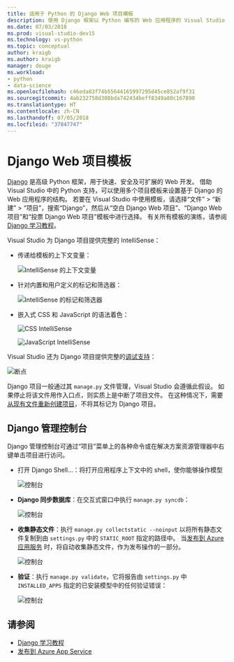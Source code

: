 ```yaml
---
title: 适用于 Python 的 Django Web 项目模板
description: 使用 Django 框架以 Python 编写的 Web 应用程序的 Visual Studio 模板概述。
ms.date: 07/03/2018
ms.prod: visual-studio-dev15
ms.technology: vs-python
ms.topic: conceptual
author: kraigb
ms.author: kraigb
manager: douge
ms.workload:
- python
- data-science
ms.openlocfilehash: c46eda83f74b55644165997295d45ce852af9f31
ms.sourcegitcommit: 4ab232758d308bda742434beff8349a80c167890
ms.translationtype: HT
ms.contentlocale: zh-CN
ms.lasthandoff: 07/05/2018
ms.locfileid: "37847747"
---
```

# <a name="django-web-project-template"></a>Django Web 项目模板

[Django](https://www.djangoproject.com/) 是高级 Python 框架，用于快速、安全及可扩展的 Web 开发。 借助 Visual Studio 中的 Python 支持，可以使用多个项目模板来设置基于 Django 的 Web 应用程序的结构。 若要在 Visual Studio 中使用模板，请选择“文件” > “新建” > “项目”，搜索“Django”，然后从“空白 Django Web 项目”、“Django Web 项目”和“投票 Django Web 项目”模板中进行选择。 有关所有模板的演练，请参阅 [Django 学习教程](learn-django-in-visual-studio-step-01-project-and-solution.md)。

Visual Studio 为 Django 项目提供完整的 IntelliSense：

- 传递给模板的上下文变量：

    ![IntelliSense 的上下文变量](media/template-django-intellisense.png)

- 针对内置和用户定义的标记和筛选器：

    ![IntelliSense 的标记和筛选器](media/template-django-intellisense-filter.png)

- 嵌入式 CSS 和 JavaScript 的语法着色：

    ![CSS IntelliSense](media/template-django-intellisense-css.png)

    ![JavaScript IntelliSense](media/template-django-intellisense-js.png)

Visual Studio 还为 Django 项目提供完整的[调试支持](debugging-python-in-visual-studio.md)： 

![断点](media/template-django-debugging.png)

Django 项目一般通过其 `manage.py` 文件管理，Visual Studio 会遵循此假设。 如果停止将该文件用作入口点，则实质上是中断了项目文件。 在这种情况下，需要[从现有文件重新创建项目](managing-python-projects-in-visual-studio.md#creating-a-project-from-existing-files)，不将其标记为 Django 项目。

## <a name="django-management-console"></a>Django 管理控制台

Django 管理控制台可通过“项目”菜单上的各种命令或在解决方案资源管理器中右键单击项目进行访问。

- 打开 Django Shell...：将打开应用程序上下文中的 shell，使你能够操作模型

    ![控制台](media/template-django-console-shell.png)

- **Django 同步数据库**：在交互式窗口中执行 `manage.py syncdb`：

    ![控制台](media/template-django-console-sync-db.png)

- **收集静态文件**：执行 `manage.py collectstatic --noinput` 以将所有静态文件复制到由 `settings.py` 中的 `STATIC_ROOT` 指定的路径中。 当[发布到 Azure 应用服务](publishing-python-web-applications-to-azure-from-visual-studio.md) 时，将自动收集静态文件，作为发布操作的一部分。

    ![控制台](media/template-django-console-collect-static.png)

- **验证**：执行 `manage.py validate`，它将报告由 `settings.py` 中 `INSTALLED_APPS` 指定的已安装模型中的任何验证错误：

    ![控制台](media/template-django-console-validate.png)

## <a name="see-also"></a>请参阅

- [Django 学习教程](learn-django-in-visual-studio-step-01-project-and-solution.md)
- [发布到 Azure App Service](publishing-python-web-applications-to-azure-from-visual-studio.md)